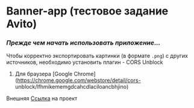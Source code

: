# Banner-app (тестовое задание Avito)

### *Прежде чем начать использовать приложение...*
Чтобы корректно экспортировать картинки (в формате `.png`) с других источников, необходимо установить плагин - CORS Unblock 
  1. Для браузера [Google Chrome](https://chrome.google.com/webstore/detail/cors-    unblock/lfhmikememgdcahcdlaciloancbhjino)


Внешняя [Ссылка](http://rybakovcorp.ru/avito-app/ '') на проект
